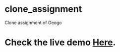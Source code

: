 # clone_assignment
Clone assignment of Geogo
# Check the live demo [Here](https://sanjoy-99acres.herokuapp.com/).
